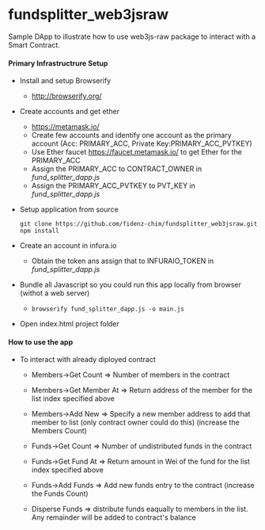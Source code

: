 # fundsplitter_web3jsraw
Sample DApp to illustrate how to use web3js-raw package to interact with a Smart Contract. 

#### Primary Infrastructrure Setup ####
+ Install and setup Browserify 
   + http://browserify.org/

+ Create accounts and get ether
   + https://metamask.io/
   + Create few accounts and identify one account as the primary account (Acc: PRIMARY_ACC, Private Key:PRIMARY_ACC_PVTKEY)
   + Use Ether faucet https://faucet.metamask.io/ to get Ether for the PRIMARY_ACC
   + Assign the PRIMARY_ACC to CONTRACT_OWNER in _fund_splitter_dapp.js_
   + Assign the PRIMARY_ACC_PVTKEY to PVT_KEY in _fund_splitter_dapp.js_   
   
+ Setup application from source
  ```
  git clone https://github.com/fidenz-chim/fundsplitter_web3jsraw.git
  npm install
  ```
+ Create an account in infura.io 
  + Obtain the token ans assign that to INFURAIO_TOKEN in _fund_splitter_dapp.js_

+ Bundle all Javascript so you could run this app locally from browser (withot a web server)
  + ```browserify fund_splitter_dapp.js -o main.js```

+ Open index.html project folder

#### How to use the app ####

+ To interact with already diployed contract
   + Members->Get Count => Number of members in the contract
   + Members->Get Member At => Return address of the member for the list index specified above
   + Members->Add New => Specify a new member address to add that member to list (only contract owner could do this) (increase the Members Count)
   
   + Funds->Get Count => Number of undistributed funds in the contract
   + Funds->Get Fund At => Return amount in Wei of the fund for the list index specified above
   + Funds->Add Funds => Add new funds entry to the contract (increase the Funds Count)
   
   + Disperse Funds => distribute funds eaqually to members in the list. Any remainder will be added to contract's balance
